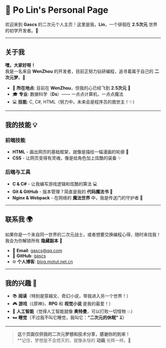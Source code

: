 # 🌸 Po Lin's Personal Page

欢迎来到 **Gascs** 的二次元个人主页！这里是我，**Lin**，一个徘徊在 **2.5次元** 世界的初学开发者。🚀

---

## 关于我

**嘿，大家好呀！**  
我是一名来自 **WenZhou** 的开发者，目前正努力钻研编程，追寻着属于自己的 **二次元梦**。💭

- 📍 **所在地点**: 目前在 **WenZhou**，但我的心已经飞到 **2.5次元** 🌌  
- 🎓 **专业**: 数据科学（**Ds**）—— 一点点计算机，一点点魔法  
- 💻 **技能**: C, C#, HTML（努力中，未来会是程序员的救世主！✨）

---

## 我的技能 💡

### **前端技能**  
- **HTML** - 画出网页的基础框架，就像是描绘一幅漫画的轮廓 🎨  
- **CSS** - 让网页变得有灵魂，像是给角色加上炫酷的装备 ✨

### **后端与工具**  
- **C & C#** - 让我编写游戏逻辑和炫酷的算法 💻  
- **Git & GitHub** - 版本管理？简直是我的 **代码魔法书** 🔮  
- **Nginx & Webpack** - 在网络的 **魔法世界** 中，我是传送门的守护者 🏰

---

## 联系我 🌍

如果你是一个来自同一世界的二次元战士，或者想要交换编程心得，随时来找我！我会为你解锁所有 **隐藏副本** 💬

- 📧 **Email**: [gascs@qq.com](mailto:gascs@qq.com)  
- 💼 **GitHub**: [gascs](https://github.com/gascs)  
- 🌐 **个人博客**: [blog.motut.net.cn](https://blog.motut.net.cn/)  

---

## 我的兴趣 🍥

- 📚 **阅读**（特别是穿越文、奇幻小说，带我进入另一个世界！）  
- 🎮 **游戏**（《原神》、**RPG** 和 **视觉小说** 是我的最爱！）  
- 🚀 **人工智能**（觉得人工智能就像 **奥特曼**，可以打败一切怪物 💥）  
- 🛏 **睡觉**（不过我不叫它睡觉，我叫它：**“二次元的休眠”** ⏳）

---

> **这个页面仅供我的二次元梦想和技术分享，感谢你的到来！**  
> **记住，梦想是不会熄灭的，就像永恒的 **动画** 光辉一样。🌟
